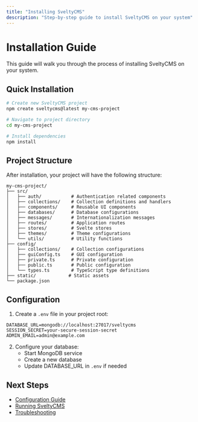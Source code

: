 ```yaml
---
title: "Installing SveltyCMS"
description: "Step-by-step guide to install SveltyCMS on your system"
---
```


# Installation Guide

This guide will walk you through the process of installing SveltyCMS on your system.

## Quick Installation

```bash
# Create new SveltyCMS project
npm create sveltycms@latest my-cms-project

# Navigate to project directory
cd my-cms-project

# Install dependencies
npm install
```

## Project Structure

After installation, your project will have the following structure:

```
my-cms-project/
├── src/
│   ├── auth/           # Authentication related components
│   ├── collections/    # Collection definitions and handlers
│   ├── components/     # Reusable UI components
│   ├── databases/      # Database configurations
│   ├── messages/       # Internationalization messages
│   ├── routes/         # Application routes
│   ├── stores/         # Svelte stores
│   ├── themes/         # Theme configurations
│   └── utils/          # Utility functions
├── config/
│   ├── collections/    # Collection configurations
│   ├── guiConfig.ts    # GUI configuration
│   ├── private.ts      # Private configuration
│   ├── public.ts       # Public configuration
│   └── types.ts        # TypeScript type definitions
├── static/            # Static assets
└── package.json
```

## Configuration

1. Create a `.env` file in your project root:

```env
DATABASE_URL=mongodb://localhost:27017/sveltycms
SESSION_SECRET=your-secure-session-secret
ADMIN_EMAIL=admin@example.com
```

2. Configure your database:
   - Start MongoDB service
   - Create a new database
   - Update DATABASE_URL in `.env` if needed

## Next Steps

- [Configuration Guide](./04-Configuration.md)
- [Running SveltyCMS](./06-Running.md)
- [Troubleshooting](./07-Troubleshooting.md)
